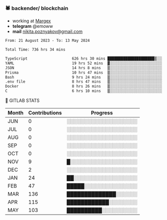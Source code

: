 ### 🕷 backender/ blockchain
- working at [Margex](https://margex.com/en)
- **telegram** @emoww
- **mail** nikita.poznyakov@gmail.com

<!--START_SECTION:waka-->

```txt
From: 21 August 2023 - To: 13 May 2024

Total Time: 736 hrs 34 mins

TypeScript                    626 hrs 30 mins █████████████████████▒░░░   85.03 %
YAML                          19 hrs 52 mins  ▓░░░░░░░░░░░░░░░░░░░░░░░░   02.70 %
JSON                          14 hrs 8 mins   ▒░░░░░░░░░░░░░░░░░░░░░░░░   01.92 %
Prisma                        10 hrs 47 mins  ▒░░░░░░░░░░░░░░░░░░░░░░░░   01.47 %
Bash                          9 hrs 24 mins   ▒░░░░░░░░░░░░░░░░░░░░░░░░   01.28 %
.env file                     8 hrs 47 mins   ▒░░░░░░░░░░░░░░░░░░░░░░░░   01.19 %
Docker                        8 hrs 26 mins   ▒░░░░░░░░░░░░░░░░░░░░░░░░   01.14 %
C                             6 hrs 10 mins   ▒░░░░░░░░░░░░░░░░░░░░░░░░   00.84 %
```

<!--END_SECTION:waka-->


🦊 GITLAB STATS

<!--START_SECTION:emo-gitlab-->
| Month | Contributions | Progress | 
|-------|---------------|---------------------------|
|JUN|0  |░░░░░░░░░░░░░░░░░░░░|
|JUL|0  |░░░░░░░░░░░░░░░░░░░░|
|AUG|0  |░░░░░░░░░░░░░░░░░░░░|
|SEP|0  |░░░░░░░░░░░░░░░░░░░░|
|OCT|0  |░░░░░░░░░░░░░░░░░░░░|
|NOV|9  |█░░░░░░░░░░░░░░░░░░░|
|DEC|2  |░░░░░░░░░░░░░░░░░░░░|
|JAN|24 |██░░░░░░░░░░░░░░░░░░|
|FEB|47 |█████░░░░░░░░░░░░░░░|
|MAR|136|██████████████░░░░░░|
|APR|115|████████████░░░░░░░░|
|MAY|103|██████████░░░░░░░░░░|

<!--END_SECTION:emo-gitlab-->



